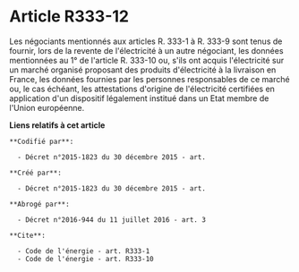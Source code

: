 # Article R333-12

Les négociants mentionnés aux articles R. 333-1 à R. 333-9 sont tenus de fournir, lors de la revente de l'électricité à un
autre négociant, les données mentionnées au 1° de l'article R. 333-10 ou, s'ils ont acquis l'électricité sur un marché
organisé proposant des produits d'électricité à la livraison en France, les données fournies par les personnes responsables
de ce marché ou, le cas échéant, les attestations d'origine de l'électricité certifiées en application d'un dispositif
légalement institué dans un Etat membre de l'Union européenne.

**Liens relatifs à cet article**

	**Codifié par**:

	  - Décret n°2015-1823 du 30 décembre 2015 - art.

	**Créé par**:

	  - Décret n°2015-1823 du 30 décembre 2015 - art.

	**Abrogé par**:

	  - Décret n°2016-944 du 11 juillet 2016 - art. 3

	**Cite**:

	  - Code de l'énergie - art. R333-1
	  - Code de l'énergie - art. R333-10

